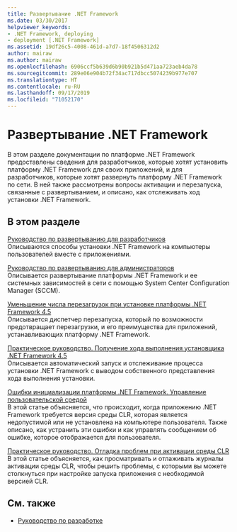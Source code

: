 ```yaml
---
title: Развертывание .NET Framework
ms.date: 03/30/2017
helpviewer_keywords:
- .NET Framework, deploying
- deployment [.NET Framework]
ms.assetid: 19df26c5-4008-461d-a7d7-18f4506312d2
author: mairaw
ms.author: mairaw
ms.openlocfilehash: 6906ccf5b639d6b90b921b5d471aa723aeb4da78
ms.sourcegitcommit: 289e06e904b72f34ac717dbcc5074239b977e707
ms.translationtype: HT
ms.contentlocale: ru-RU
ms.lasthandoff: 09/17/2019
ms.locfileid: "71052170"
---
```

# <a name="deploying-the-net-framework"></a>Развертывание .NET Framework
В этом разделе документации по платформе .NET Framework предоставлены сведения для разработчиков, которые хотят установить платформу .NET Framework для своих приложений, и для разработчиков, которые хотят развернуть платформу .NET Framework по сети. В ней также рассмотрены вопросы активации и перезапуска, связанные с развертыванием, и описано, как отслеживать ход установки .NET Framework.  
  
## <a name="in-this-section"></a>В этом разделе  
 [Руководство по развертыванию для разработчиков](deployment-guide-for-developers.md)  
 Описываются способы установки .NET Framework на компьютеры пользователей вместе с приложениями.  
  
 [Руководство по развертыванию для администраторов](guide-for-administrators.md)  
 Описывается развертывание платформы .NET Framework и ее системных зависимостей в сети с помощью System Center Configuration Manager (SCCM).  
  
 [Уменьшение числа перезагрузок при установке платформы .NET Framework 4.5](reducing-system-restarts.md)  
 Описывается диспетчер перезапуска, который по возможности предотвращает перезагрузки, и его преимущества для приложений, устанавливающих платформу .NET Framework.  
  
 [Практическое руководство. Получение хода выполнения установщика .NET Framework 4.5](how-to-get-progress-from-the-dotnet-installer.md)  
 Описывается автоматический запуск и отслеживание процесса установки .NET Framework с выводом собственного представления хода выполнения установки.  
  
 [Ошибки инициализации платформы .NET Framework. Управление пользовательской средой](initialization-errors-managing-the-user-experience.md)  
 В этой статье объясняется, что происходит, когда приложению .NET Framework требуется версия среды CLR, которая является недопустимой или не установлена на компьютере пользователя. Также описано, как устранить эти ошибки и как управлять сообщением об ошибке, которое отображается для пользователя.  
  
 [Практическое руководство. Отладка проблем при активации среды CLR](how-to-debug-clr-activation-issues.md)  
 В этой статье объясняется, как просматривать и отлаживать журналы активации среды CLR, чтобы решить проблемы, с которыми вы можете столкнуться при настройке запуска приложения с необходимой версией CLR.  
  
## <a name="see-also"></a>См. также

- [Руководство по разработке](../development-guide.md)
